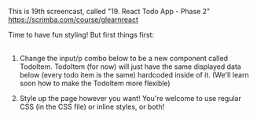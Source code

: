 This is 19th screencast, called "19. React Todo App - Phase 2"<br />
https://scrimba.com/course/glearnreact


Time to have fun styling! But first things first: <br /><br />

1. Change the input/p combo below to be a new component called TodoItem. TodoItem (for now) will just have the same displayed data below (every todo item is the same) hardcoded inside of it. (We'll learn soon how to make the TodoItem more flexible)<br />
    
2. Style up the page however you want! You're welcome to use regular CSS (in the CSS file) or inline styles, or both!